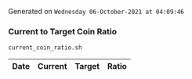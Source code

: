Generated on `Wednesday 06-October-2021 at 04:09:46`

### Current to Target Coin Ratio
`current_coin_ratio.sh`

Date|Current|Target|Ratio
---|---|---|---
